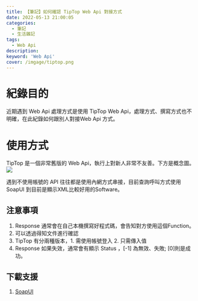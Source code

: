 ```yaml
---
title: 【筆記】如何確認 TipTop Web Api 對接方式
date: 2022-05-13 21:00:05
categories: 
  - 筆記 
  - 生活雜記
tags: 
  - Web Api
description:
keyword: 'Web Api'
cover: /imgage/tiptop.png
---
```


# 紀錄目的
近期遇到 Web Api 處理方式是使用 TipTop Web Api，處理方式、撰寫方式也不明確，在此紀錄如何跟別人對接Web Api 方式。

# 使用方式
TipTop 是一個非常舊版的 Web Api，執行上對新人非常不友善。下方是概念圖。
![](/img/flower/tiptop.png)

遇到不使用帳號的 API 往往都是使用內網方式串接，目前查詢呼叫方式使用 SoapUI 到目前是顯示XML比較好用的Software。

## 注意事項
1. Response 通常會在自己本機撰寫好程式碼，會告知對方使用這個Function。
2. 可以透過得知文件進行確認
3. TipTop 有分兩種版本，1. 需使用帳號登入 2. 只需傳入值
4. Response 如果失效，通常會有顯示 Status ，[-1] 為無效、失敗; [0]則是成功。

## 下載支援 
1. [SoapUI](https://www.soapui.org/downloads/soapui/)


